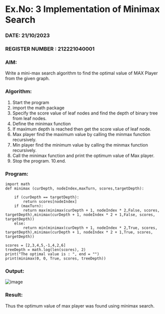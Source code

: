 # Ex.No: 3  Implementation of Minimax Search
### DATE: 21/10/2023                                                                           
### REGISTER NUMBER :  212221040001
### AIM: 
Write a mini-max search algorithm to find the optimal value of MAX Player from the given graph.
### Algorithm:
1. Start the program
2. import the math package
3. Specify the score value of leaf nodes and find the depth of binary tree from leaf nodes.
4. Define the minimax function
5. If maximum depth is reached then get the score value of leaf node.
6. Max player find the maximum value by calling the minmax function recursively.
7. Min player find the minimum value by calling the minmax function recursively.
8. Call the minimax function  and print the optimum value of Max player.
9. Stop the program. 
10.end.

### Program:
```
import math
def minimax (curDepth, nodeIndex,maxTurn, scores,targetDepth):

    if (curDepth == targetDepth):
        return scores[nodeIndex]
    if (maxTurn):
        return max(minimax(curDepth + 1, nodeIndex * 2,False, scores, targetDepth),minimax(curDepth + 1, nodeIndex * 2 + 1,False, scores, targetDepth))
    else:
        return min(minimax(curDepth + 1, nodeIndex * 2,True, scores, targetDepth),minimax(curDepth + 1, nodeIndex * 2 + 1,True, scores, targetDepth))

scores = [2,3,4,5,-1,4,2,6]
treeDepth = math.log(len(scores), 2)
print("The optimal value is : ", end = "")
print(minimax(0, 0, True, scores, treeDepth))
```
### Output:

![image](https://github.com/Raghulshanmugam2004/AI_Lab_2023-24/assets/119561118/7641b76f-ce89-41a4-af46-563dda3f3222)

### Result:
Thus the optimum value of max player was found using minimax search.
